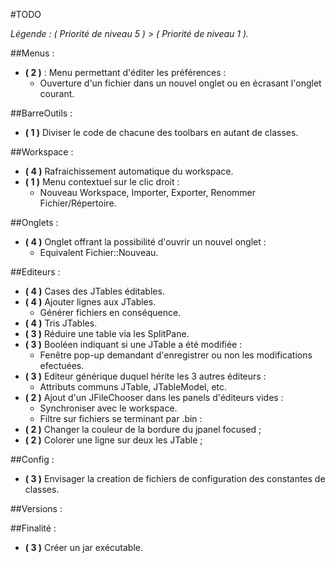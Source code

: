 #TODO

*Légende : ( Priorité de niveau 5 ) > ( Priorité de niveau 1 ).*

##Menus :

- **( 2 )** : Menu permettant d'éditer les préférences :
	+ Ouverture d'un fichier dans un nouvel onglet ou en écrasant l'onglet courant.
     
##BarreOutils :

- **( 1 )** Diviser le code de chacune des toolbars en autant de classes. 

##Workspace :

- **( 4 )** Rafraichissement automatique du workspace.
- **( 1 )** Menu contextuel sur le clic droit :
	+ Nouveau Workspace, Importer, Exporter, Renommer Fichier/Répertoire.

##Onglets :

- **( 4 )** Onglet offrant la possibilité d'ouvrir un nouvel onglet :
	+ Equivalent Fichier::Nouveau.
		
##Editeurs :

- **( 4 )** Cases des JTables éditables.
- **( 4 )** Ajouter lignes aux JTables.
	+ Générer fichiers en conséquence.
- **( 4 )** Tris JTables. 
- **( 3 )** Réduire une table via les SplitPane.
- **( 3 )** Booléen indiquant si une JTable a été modifiée :
	+ Fenêtre pop-up demandant d'enregistrer ou non les modifications efectuées.
- **( 3 )** Editeur générique duquel hérite les 3 autres éditeurs :
	+ Attributs communs JTable, JTableModel, etc.
- **( 2 )** Ajout d'un JFileChooser dans les panels d'éditeurs vides :
	+ Synchroniser avec le workspace.
	+ Filtre sur fichiers se terminant par .bin :
- **( 2 )** Changer la couleur de la bordure du jpanel focused ;
- **( 2 )** Colorer une ligne sur deux les JTable ;

##Config :
 
- **( 3 )** Envisager la creation de fichiers de configuration des constantes de classes.

##Versions :


##Finalité :

- **( 3 )** Créer un jar exécutable.
